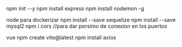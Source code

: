 npm init --y
npm install express
npm install nodemon -g

node para dockerizar
npm install --save sequelize
npm install --save mysql2
npm i cors //para dar persimo de conexion en los puertos

vue
npm create vite@latest
npm install axios

